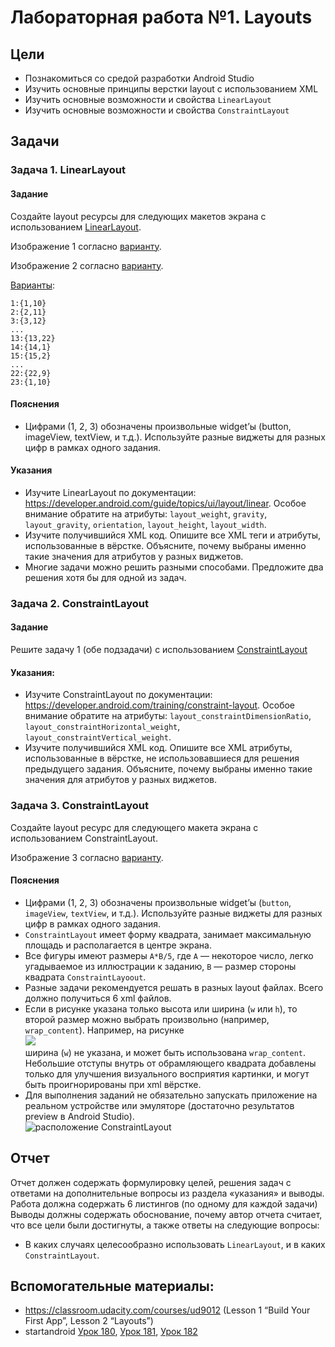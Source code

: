 # Лабораторная работа №1. Layouts
## Цели
* Познакомиться со средой разработки Android Studio
* Изучить основные принципы верстки layout с использованием XML
* Изучить основные возможности и свойства `LinearLayout`
* Изучить основные возможности и свойства `ConstraintLayout`

## Задачи
### Задача 1.  LinearLayout
#### Задание
Создайте layout ресурсы для следующих макетов экрана с использованием [LinearLayout](https://developer.android.com/guide/topics/ui/layout/linear).

Изображение 1 согласно [варианту](linear).

Изображение 2 согласно [варианту](linear).

[Варианты](variants.txt):
```log
1:{1,10}
2:{2,11}
3:{3,12}
...
13:{13,22}
14:{14,1}
15:{15,2}
...
22:{22,9}
23:{1,10}
```

#### Пояснения
* Цифрами (1, 2, 3) обозначены произвольные widget’ы (button, imageView, textView, и т.д.). Используйте разные виджеты для разных цифр в рамках одного задания.

#### Указания
* Изучите LinearLayout по документации: https://developer.android.com/guide/topics/ui/layout/linear. Особое внимание обратите на атрибуты: `layout_weight`, `gravity`, `layout_gravity`, `orientation`, `layout_height`, `layout_width`.
* Изучите получившийся XML код. Опишите все XML теги и атрибуты, использованные в вёрстке. Объясните, почему выбраны именно такие значения для атрибутов у разных виджетов.
* Многие задачи можно решить разными способами. Предложите два решения хотя бы для одной из задач.

### Задача 2. ConstraintLayout
#### Задание
Решите задачу 1 (обе подзадачи) с использованием [ConstraintLayout](https://developer.android.com/training/constraint-layout)

#### Указания:
* Изучите ConstraintLayout по документации: https://developer.android.com/training/constraint-layout. Особое внимание обратите на атрибуты: `layout_constraintDimensionRatio`, `layout_constraintHorizontal_weight`, `layout_constraintVertical_weight`.
* Изучите получившийся XML код. Опишите все XML атрибуты, использованные в вёрстке, не использовавшиеся для решения предыдущего задания. Объясните, почему выбраны именно такие значения для атрибутов у разных виджетов.


### Задача 3. ConstraintLayout
Создайте layout ресурс для следующего макета экрана с использованием ConstraintLayout.

Изображение 3 согласно [варианту](constraint).

#### Пояснения
* Цифрами (1, 2, 3) обозначены произвольные widget’ы (`button`, `imageView`, `textView`, и т.д.). Используйте разные виджеты для разных цифр в рамках одного задания.
* `ConstraintLayout` имеет форму квадрата, занимает максимальную площадь и располагается в центре экрана.
* Все фигуры имеют размеры `A*B/5`, где `A` — некоторое число, легко угадываемое из иллюстрации к заданию, `B` — размер стороны квадрата `ConstraintLayoout`.
* Разные задачи рекомендуется решать в разных layout файлах. Всего должно получиться 6 xml файлов.
* Если в рисунке указана только высота или ширина (`w` или `h`), то второй размер можно выбрать произвольно (например, `wrap_content`). Например, на рисунке  
![](linear/18.png)  
ширина (`w`) не указана, и может быть использована `wrap_content`. Небольшие отступы внутрь от обрамляющего квадрата добавлены только для улучшения визуального восприятия картинки, и могут быть проигнорированы при xml вёрстке.
* Для выполнения заданий не обязательно запускать приложение на реальном устройстве или эмуляторе (достаточно результатов preview в Android Studio).  
![расположение ConstraintLayout](comment01.png "расположение ConstraintLayout")

## Отчет
Отчет должен содержать формулировку целей, решения задач с ответами на дополнительные вопросы из раздела «указания» и выводы. Работа должна содержать 6 листингов (по одному для каждой задачи)
Выводы должны содержать обоснование, почему автор отчета считает, что все цели были достигнуты, а также ответы на следующие вопросы:
* В каких случаях целесообразно использовать `LinearLayout`, и в каких `ConstraintLayout`.

## Вспомогательные материалы:
* https://classroom.udacity.com/courses/ud9012 (Lesson 1 “Build Your First App”, Lesson 2 “Layouts”)
* startandroid [Урок 180](https://startandroid.ru/ru/uroki/vse-uroki-spiskom/489-urok-180-constraintlayout-osnovy.html), [Урок 181](https://startandroid.ru/ru/uroki/vse-uroki-spiskom/490-urok-181-constraintslayout-advanced.html), [Урок 182](https://startandroid.ru/ru/uroki/vse-uroki-spiskom/491-urok-182-constraintlayout-chain-weight-barrier-group.html)

